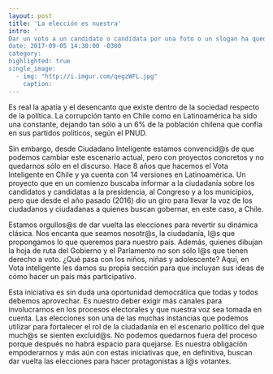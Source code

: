 ```yaml
---
layout: post
title: 'La elección es nuestra'
intro: '
Dar un voto a un candidato o candidata por una foto o un slogan ha quedado obsoleto. Hoy los ciudadanos y ciudadanas buscamos ideas y propuestas que nos hagan sentido y nos permitan identificarnos en nuestro diario vivir.!
date: 2017-09-05 14:30:00 -0300
category:
highlighted: true
single_image:
  - img: "http://i.imgur.com/qegzWFL.jpg"
    caption: 
---
```

Es real la apatía y el desencanto que existe dentro de la sociedad respecto de la política. La corrupción tanto en Chile como en Latinoamérica ha sido una constante, dejando tan sólo a un 6% de la población chilena que confía en sus partidos políticos, según el PNUD.

Sin embargo, desde Ciudadano Inteligente estamos convencid@s de que podemos cambiar este escenario actual, pero con proyectos concretos y no quedarnos sólo en el discurso. Hace 8 años que hacemos el Vota Inteligente en Chile y ya cuenta con 14 versiones en Latinoamérica. Un proyecto que en un comienzo buscaba informar a la ciudadanía sobre los candidatos y candidatas a la presidencia, al Congreso y a los municipios, pero que desde el año pasado (2016) dio un giro para llevar la voz de los ciudadanos y ciudadanas a quienes buscan gobernar, en este caso, a Chile. 

Estamos orgullos@s de dar vuelta las elecciones para revertir su dinámica clásica. Nos encanta que seamos nosotr@s, la ciudadanía, l@s que propongamos lo que queremos para nuestro país. Además, quienes dibujan la hoja de ruta del Gobierno y el Parlamento no son sólo l@s que tienen derecho a voto. ¿Qué pasa con los niños, niñas y adolescente? Aquí, en Vota inteligente les damos su propia sección para que incluyan sus ideas de cómo hacer un país más participativo. 

Esta iniciativa es sin duda una oportunidad democrática que todas y todos debemos aprovechar. Es nuestro deber exigir más canales para involucrarnos en los procesos electorales y que nuestra voz sea tomada en cuenta. Las elecciones son una de las muchas instancias que podemos utilizar para fortalecer el rol de la ciudadanía en el escenario político del que much@s se sienten excluid@s. No podemos quedarnos fuera del proceso porque después no habrá espacio para quejarse. Es nuestra obligación empoderarnos y más aún con estas iniciativas que, en definitiva, buscan dar vuelta las elecciones para hacer protagonistas a l@s votantes.




